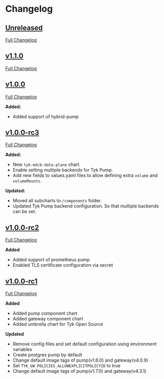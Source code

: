 # Changelog

## [Unreleased](https://github.com/TykTechnologies/tyk-charts/tree/HEAD)
[Full Changelog](https://github.com/TykTechnologies/tyk-charts/compare/v1.1.0...HEAD)

## [v1.1.0](https://github.com/TykTechnologies/tyk-charts/tree/v1.1.0)
[Full Changelog](https://github.com/TykTechnologies/tyk-charts/compare/v1.0.0...v1.1.0)

## [v1.0.0](https://github.com/TykTechnologies/tyk-charts/tree/v1.0.0)
[Full Changelog](https://github.com/TykTechnologies/tyk-charts/compare/v1.0.0-rc3...v1.0.0)

**Added:**
- Added support of hybrid-pump

## [v1.0.0-rc3](https://github.com/TykTechnologies/tyk-charts/tree/v1.0.0-rc3) 
[Full Changelog](https://github.com/TykTechnologies/tyk-charts/compare/v1.0.0-rc2...v1.0.0-rc3)

**Added:**
- New `tyk-mdcb-data-plane` chart.
- Enable setting multiple backends for Tyk Pump.
- Add new fields to values.yaml files to allow defining extra `volume` and `volumeMounts`.

**Updated:**
- Moved all subcharts to `/components` folder.
- Updated Tyk Pump backend configuration. So that multiple backends can be set.

## [v1.0.0-rc2](https://github.com/TykTechnologies/tyk-charts/tree/v1.0.0-rc2) 
[Full Changelog](https://github.com/TykTechnologies/tyk-charts/compare/v1.0.0-rc1...v1.0.0-rc2)

**Added**
- Added support of prometheus pump
- Enabled TLS certificate configuration via secret 

## [v1.0.0-rc1](https://github.com/TykTechnologies/tyk-charts/tree/v1.0.0-rc1)
[Full Changelog](https://github.com/TykTechnologies/tyk-charts/compare/4fd006efe39daa60b6808986d569fcb525cae808...v1.0.0-rc1)

**Added**
- Added pump component chart
- Added gateway component chart
- Added umbrella chart for Tyk Open Source

**Updated**
- Remove config files and set default configuration using environment variables
- Create postgres pump by default
- Change default image tags of pump(v1.6.0) and gateway(v4.0.9)
- Set `TYK_GW_POLICIES_ALLOWEXPLICITPOLICYID` to true
- Change default image tags of pump(v1.7.0) and gateway(v4.3.1)

